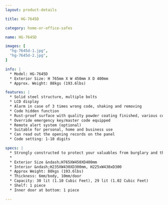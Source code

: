 ```yaml
---
layout: product-details

title: HG-7645D

category: home-or-office-safes

name: HG-7645D

images: [
  "hg-7645d-1.jpg",
  "hg-7645d-2.jpg",
]

info: |
  * Model: HG-7645D
  * Exterior Size: H 765mm X W 450mm X D 400mm
  * Approx. Weight: 88kgs (193.6lbs)

features: |
  * Solid steel structure, multiple bolts
  * LCD display
  * Alarm in case of 3 times wrong code, shaking and removing
  * Code hidden function
  * Rust-proof surface with quality powder coating finished, various colors available
  * Override emergency key/master code equipped
  * Remote alert system (optional)
  * Suitable for personal, home and business use
  * Can read out the opening records on the panel
  * Code setting: 1-10 digits

specs: |
  * Strongly constructed to protect your valuables from burglary and theft
  * 
  * Exterior Size &ndash;H765XW450XD400mm
  * Interior &ndash;H235XW430XD300mm, H225xW430xD300
  * Approx Weight: 88kgs (193.6lbs)
  * Thickness: 6mm/body, 10mm/door
  * Capacity: 30 lit (1.10 Cubic Feet), 29 lit (1.02 Cubic Feet)
  * Shelf: 1 piece
  * Inner door at bottom: 1 piece

---
```



